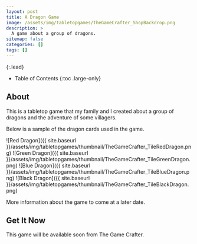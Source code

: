 ```yaml
---
layout: post
title: A Dragon Game
image: /assets/img/tabletopgames/TheGameCrafter_ShopBackdrop.png
description: >
  A game about a group of dragons.
sitemap: false
categories: []
tags: []
---
```


{:.lead}

- Table of Contents
{:toc .large-only}

## About

This is a tabletop game that my family and I created about a group of dragons and the adventure of some villagers.

Below is a sample of the dragon cards used in the game.

![Red Dragon]({{ site.baseurl }}/assets/img/tabletopgames/thumbnail/TheGameCrafter_TileRedDragon.png)
![Green Dragon]({{ site.baseurl }}/assets/img/tabletopgames/thumbnail/TheGameCrafter_TileGreenDragon.png)
![Blue Dragon]({{ site.baseurl }}/assets/img/tabletopgames/thumbnail/TheGameCrafter_TileBlueDragon.png)
![Black Dragon]({{ site.baseurl }}/assets/img/tabletopgames/thumbnail/TheGameCrafter_TileBlackDragon.png)

More information about the game to come at a later date.

## Get It Now

This game will be available soon from The Game Crafter.

 